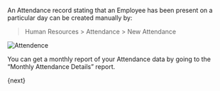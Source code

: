 An Attendance record stating that an Employee has been present on a particular
day can be created manually by:

> Human Resources > Attendance > New Attendance

<img class="screenshot" alt="Attendence" src="/assets/manual_erpnext_com/img/human-resources/attendence.png">

You can get a monthly report of your Attendance data by going to the “Monthly
Attendance Details” report.

{next}

